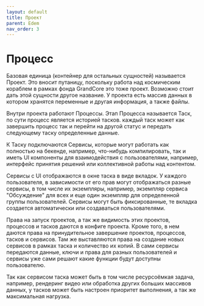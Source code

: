 ```yaml
---
layout: default
title: Проект
parent: Edem
nav_order: 3
---
```


# Процесс
Базовая единица (контейнер для остальных сущностей) называется Проект. Это вносит путаницу,  поскольку работа над космическим кораблем в рамках фонда GrandCore это тоже проект. Возможно стоит дать этой сущности другое название. У проекта есть массив данных в котором хранятся переменные и другая информация, а также файлы.

Внутри проекта работают Процессы. Этап Процесса называется Таск, по сути процесс является историей тасков. каждый таск может как завершить процесс так и перейти на другой статус и передать следующему таску определенные данные. 

К Таску подключаются Сервисы, которые могут работать как полностью на бекенде, например, что-нибудь компилировать, так и иметь UI компоненты для взаимодействия с пользователями, например, интерфейс принятия решений или коллективной работы над контентом.

Сервисы с UI отображаются в окне таска в виде вкладок. У каждого пользователя, в зависимости от его прав могут отображаться разные сервисы, в том числе их экземпляры, например, экземпляр сервиса "Обсуждение" для всех и еще один экземпляр для определенной группы пользователей. Сервисы могут быть фиксированные, те вкладка создается автоматически или создаваться пользователями. 

Права на запуск проектов, а так же видимость этих проектов, процессов и тасков даются в конфиге проекта. Кроме того, в нем даются права на принудительное завершение проектов, процессов, тасков и сервисов. Там же выставляются права на создание новых сервисов в рамках таска и количество их копий. В сами сервисы передаются данные, ключи и права для разных пользователей и сервисы уже сами решают какие функции будут доступны пользователю.

Так как сервисом таска может быть в том числе ресурсоёмкая задача, например, рендеринг видео или обработка других больших массивов данных, у тасков может быть настроен приоритет выполнения, а так же максимальная нагрузка.

